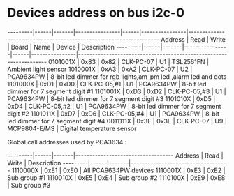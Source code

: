 Devices address on bus i2c-0
============================

---------|------|-------|----------------|------|----------------|-------------------------------------------------------------------
Address  | Read | Write | Board          | Name | Device         | Description
---------|------|-------|----------------|------|----------------|-------------------------------------------------------------------
0101001X | 0x83 | 0x82  | CLK-PC-07      | U1   | TSL2561FN      | Ambient light sensor
1010001X | 0xA3 | 0xA2  | CLK-PC-07      | U2   | PCA9634PW      | 8-bit led dimmer for rgb lights,am-pm led ,alarm led and dots
1101000X | 0xD1 | 0xD0  | CLK-PC-05,#1   | U1   | PCA9634PW      | 8-bit led dimmer for 7 segment digit #1
1101001X | 0xD3 | 0xD2  | CLK-PC-05,#3   | U1   | PCA9634PW      | 8-bit led dimmer for 7 segment digit #3
1101010X | 0xD5 | 0xD4  | CLK-PC-05,#2   | U1   | PCA9634PW      | 8-bit led dimmer for 7 segment digit #2
1101011X | 0xD7 | 0xD6  | CLK-PC-05,#4   | U1   | PCA9634PW      | 8-bit led dimmer for 7 segment digit #4
0011111X | 0x3F | 0x3E  | CLK-PC-07      | U9   | MCP9804-E/MS   | Digital temperature sensor


Global call addresses used by PCA3634 :

---------|------|-------|-----------------------------------
Address  | Read | Write | Description
---------|------|-------|-----------------------------------
1110000X | 0xE1 | 0xE0  | All PCA9634PW devices
1110001X | 0xE3 | 0xE2  | Sub group #1
1110010X | 0xE5 | 0xE4  | Sub group #2
1110100X | 0xE9 | 0xE8  | Sub group #3